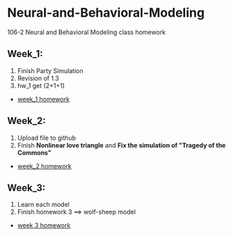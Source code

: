 # Neural-and-Behavioral-Modeling
106-2 Neural and Behavioral Modeling class homework

## Week_1:
1. Finish Party Simulation
2. Revision of 1.3 
3. hw_1 get (2+1+1)

* [week_1 homework](https://howardchao.github.io/Neural-and-Behavioral-Modeling/week_1/b05901180_02.html)

## Week_2:
1. Upload file to github
2. Finish **Nonlinear love triangle** and **Fix the simulation of "Tragedy of the Commons"** 

* [week_2 homework](https://howardchao.github.io/Neural-and-Behavioral-Modeling/week_2/b05901180.html)

## Week_3:
1. Learn each model
2. Finish homework 3 ==> wolf-sheep model

* [week 3 homework](https://howardchao.github.io/Neural-and-Behavioral-Modeling/week_3/b05901180.html)
